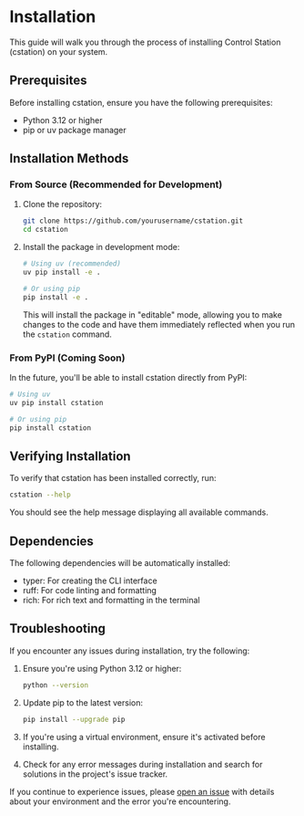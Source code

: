 # Installation

This guide will walk you through the process of installing Control Station (cstation) on your system.

## Prerequisites

Before installing cstation, ensure you have the following prerequisites:

- Python 3.12 or higher
- pip or uv package manager

## Installation Methods

### From Source (Recommended for Development)

1. Clone the repository:

   ```bash
   git clone https://github.com/yourusername/cstation.git
   cd cstation
   ```

2. Install the package in development mode:

   ```bash
   # Using uv (recommended)
   uv pip install -e .

   # Or using pip
   pip install -e .
   ```

   This will install the package in "editable" mode, allowing you to make changes to the code and have them immediately reflected when you run the `cstation` command.

### From PyPI (Coming Soon)

In the future, you'll be able to install cstation directly from PyPI:

```bash
# Using uv
uv pip install cstation

# Or using pip
pip install cstation
```

## Verifying Installation

To verify that cstation has been installed correctly, run:

```bash
cstation --help
```

You should see the help message displaying all available commands.

## Dependencies

The following dependencies will be automatically installed:

- typer: For creating the CLI interface
- ruff: For code linting and formatting
- rich: For rich text and formatting in the terminal

## Troubleshooting

If you encounter any issues during installation, try the following:

1. Ensure you're using Python 3.12 or higher:

   ```bash
   python --version
   ```

2. Update pip to the latest version:

   ```bash
   pip install --upgrade pip
   ```

3. If you're using a virtual environment, ensure it's activated before installing.

4. Check for any error messages during installation and search for solutions in the project's issue tracker.

If you continue to experience issues, please [open an issue](https://github.com/yourusername/cstation/issues) with details about your environment and the error you're encountering.
